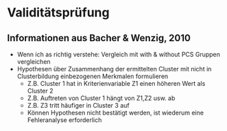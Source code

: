 # Validitätsprüfung
## Informationen aus Bacher & Wenzig, 2010
- Wenn ich as richtig verstehe: Vergleich mit with & without PCS Gruppen vergleichen
- Hypothesen über Zusammenhang der ermittelten Cluster mit nicht in Clusterbildung einbezogenen Merkmalen formulieren
  - Z.B. Cluster 1 hat in Kriterienvariable Z1 einen höheren Wert als Cluster 2
  - Z.B. Auftreten von Cluster 1 hängt von Z1,Z2 usw. ab
  - Z.B. Z3 tritt häufiger in Cluster 3 auf
  - Können Hypothesen nicht bestätigt werden, ist wiederum eine Fehleranalyse erforderlich
